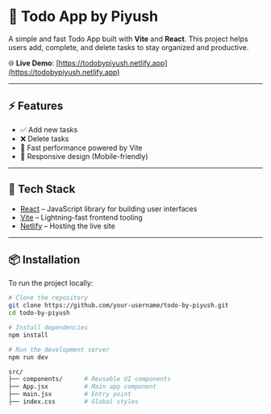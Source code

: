 # 📝 Todo App by Piyush

A simple and fast Todo App built with **Vite** and **React**. This project helps users add, complete, and delete tasks to stay organized and productive.

🌐 **Live Demo**: [https://todobypiyush.netlify.app](https://todobypiyush.netlify.app)

---

## ⚡ Features

- ✅ Add new tasks
- ❌ Delete tasks
- 💾 Fast performance powered by Vite
- 📱 Responsive design (Mobile-friendly)

---

## 🚀 Tech Stack

- [React](https://reactjs.org/) – JavaScript library for building user interfaces  
- [Vite](https://vitejs.dev/) – Lightning-fast frontend tooling  
- [Netlify](https://netlify.com/) – Hosting the live site

---

## 📦 Installation

To run the project locally:

```bash
# Clone the repository
git clone https://github.com/your-username/todo-by-piyush.git
cd todo-by-piyush

# Install dependencies
npm install

# Run the development server
npm run dev

src/
├── components/      # Reusable UI components
├── App.jsx          # Main app component
├── main.jsx         # Entry point
├── index.css        # Global styles

